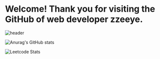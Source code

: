 # Welcome! Thank you for visiting the GitHub of web developer zzeeye. 

![header](https://capsule-render.vercel.app/api?type=waving&color=auto&height=300&section=header&text=zzeeye's%20github&fontSize=80&fontColor=EAEAEA)

![Anurag's GitHub stats](https://github-readme-stats.vercel.app/api?username=zzeeye&show_icons=true&theme=graywhite)

![Leetcode Stats](https://leetcard.jacoblin.cool/zzeeye?theme=wtf)
